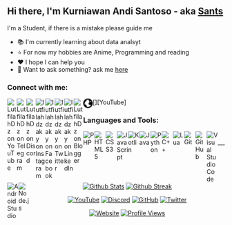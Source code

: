 ## Hi there, I'm Kurniawan Andi Santoso - aka [Sants][Linkedin]

I'm a Student, if there is a mistake please guide me

- 📚 I'm currently learning about data analsyt
- ⭐️ For now my hobbies are Anime, Programming and reading
- ❤️ I hope I can help you
- 💬 Want to ask something? ask me [here](https://t.me/lutfilahdzaky)

### Connect with me:

[<img align="left" width="22" alt="LutfilahDz on YouTube" src="https://cdn.jsdelivr.net/npm/simple-icons@v5/icons/youtube.svg">][YouTube]
[<img align="left" width="22" alt="LutfilahDz on Telegram" src="https://cdn.jsdelivr.net/npm/simple-icons@v5/icons/telegram.svg">](https://t.me/lutfilahdz)
[<img align="left" width="22" alt="LutfilahDz on Discord" src="https://cdn.jsdelivr.net/npm/simple-icons@v5/icons/discord.svg">](https://discord.gg/MXBycqz)
[<img align="left" width="22" alt="lutfilahdzaky on Instagram" src="https://cdn.jsdelivr.net/npm/simple-icons@v5/icons/instagram.svg">](https://instagram.com/lutfilahdzaky)
[<img align="left" width="22" alt="lutfilahdzaky on Facebook" src="https://cdn.jsdelivr.net/npm/simple-icons@v5/icons/facebook.svg">](https://facebook.com/lutfilahdzaky)
[<img align="left" width="22" alt="lutfilahdzaky on Twitter" src="https://cdn.jsdelivr.net/npm/simple-icons@v5/icons/twitter.svg">](https://twitter.com/lutfilahdzaky)
[<img align="left" width="22" alt="lutfilahdzaky on LinkedIn" src="https://cdn.jsdelivr.net/npm/simple-icons@v5/icons/linkedin.svg">](https://linkedin.com/in/lutfilahdzaky)
[<img align="left" width="22" alt="LutfilahDz on Blogger" src="https://cdn.jsdelivr.net/npm/simple-icons@v5/icons/blogger.svg">](https://lutfilahdz.blogspot.com)
[<img align="left" width="22" alt="LutfilahDz on Website" src="https://raw.githubusercontent.com/iconic/open-iconic/master/svg/globe.svg">](https://lutfilahdz.my.id)
<br>

### Languages and Tools:

[<img align="left" width="26" alt="PHP" src="https://cdn.jsdelivr.net/npm/simple-icons@v5/icons/php.svg">](https://www.php.net)
[<img align="left" width="26" alt="HTML5" src="https://cdn.jsdelivr.net/npm/simple-icons@v5/icons/html5.svg">](https://wikipedia.org/wiki/HTML5)
[<img align="left" width="26" alt="CSS3" src="https://cdn.jsdelivr.net/npm/simple-icons@v5/icons/css3.svg">](https://wikipedia.org/wiki/Cascading_Style_Sheets)
[<img align="left" width="26" alt="JavaScript" src="https://cdn.jsdelivr.net/npm/simple-icons@v5/icons/javascript.svg">](https://wikipedia.org/wiki/JavaScript)
[<img align="left" width="26" alt="Kotlin" src="https://cdn.jsdelivr.net/npm/simple-icons@v5/icons/kotlin.svg">](https://kotlinlang.org)
[<img align="left" width="26" alt="Java" src="https://cdn.jsdelivr.net/npm/simple-icons@v5/icons/java.svg">](https://www.java.com)
[<img align="left" width="26" alt="Python" src="https://cdn.jsdelivr.net/npm/simple-icons@v5/icons/python.svg">](https://www.python.org)
[<img align="left" width="26" alt="C++" src="https://cdn.jsdelivr.net/npm/simple-icons@v5/icons/cplusplus.svg">](https://wikipedia.org/wiki/C++)
[<img align="left" width="26" alt="Lua" src="https://cdn.jsdelivr.net/npm/simple-icons@v5/icons/lua.svg">](https://www.lua.org)
[<img align="left" width="26" alt="Git" src="https://cdn.jsdelivr.net/npm/simple-icons@v5/icons/git.svg">](https://git-scm.com)
[<img align="left" width="26" alt="GitHub" src="https://cdn.jsdelivr.net/npm/simple-icons@v5/icons/github.svg">](https://github.com)
[<img align="left" width="26" alt="Visual Studio Code" src="https://cdn.jsdelivr.net/npm/simple-icons@v5/icons/visualstudiocode.svg">](https://code.visualstudio.com)
[<img align="left" width="26" alt="Android Studio" src="https://cdn.jsdelivr.net/npm/simple-icons@v5/icons/androidstudio.svg">](https://developer.android.com/studio)
[<img align="left" width="26" alt="Node.js" src="https://cdn.jsdelivr.net/npm/simple-icons@v5/icons/nodedotjs.svg">](https://nodejs.org)
<br>

---

<p align="center">
    <a href="https://github.com/lutfilahdzaky"><img width="48%" alt="Github Stats" src="https://github-readme-stats.vercel.app/api?username=lutfilahdzaky&theme=dracula&show_icons=true&hide_border=true"></a>
    <a href="https://github.com/lutfilahdzaky"><img width="48%" alt="Github Streak" src="https://github-readme-streak-stats.herokuapp.com?user=lutfilahdzaky&theme=dracula&hide_border=true"></a>
</p>
<p align="center">
    <a href="https://youtube.com/lutfilahdz?sub_confirmation=1"><img alt="YouTube" src="https://img.shields.io/youtube/channel/subscribers/UCPHiZNMamtbYzGOICSKoY2A?label=YouTube&logo=YouTube&style=for-the-badge"></a>
    <a href="https://discord.gg/MXBycqz"><img alt="Discord" src="https://img.shields.io/discord/398660596473659403?label=Discord&logo=Discord&style=for-the-badge"></a>
    <a href="https://github.com/lutfilahdzaky?tab=followers"><img alt="GitHub" src="https://img.shields.io/github/followers/lutfilahdzaky?label=GitHub&logo=GitHub&style=for-the-badge"></a>
    <a href="https://twitter.com/lutfilahdzaky"><img alt="Twitter" src="https://img.shields.io/twitter/follow/lutfilahdzaky?label=Twitter&logo=Twitter&style=for-the-badge"></a>
</p>
<p align="center">
    <a href="https://lutfilahdz.my.id"><img alt="Website" src="https://img.shields.io/website?down_message=Offline&label=lutfilahdz.my.id&style=flat-square&up_message=Online&url=https%3A%2F%2Flutfilahdz.my.id"></a>
    <a href="https://github.com/lutfilahdzaky"><img alt="Profile Views" src="https://komarev.com/ghpvc/?username=lutfilahdzaky&style=flat-square"></a>
</p>

[Linkedin]: https://www.linkedin.com/in/kurniawan-andi-20b5b0195/
